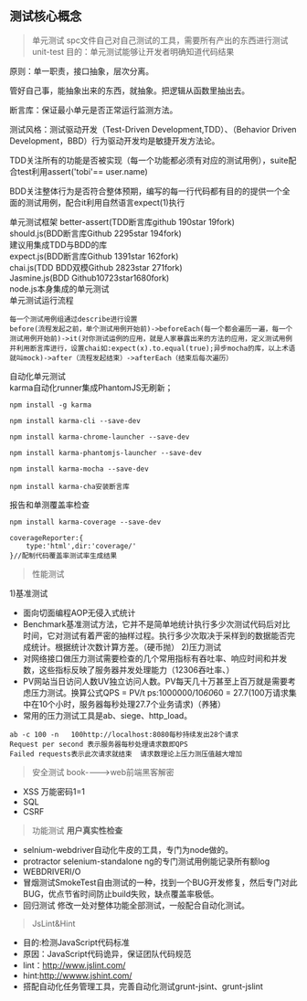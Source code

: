 测试核心概念
----------------------
> 单元测试
spc文件自己对自己测试的工具，需要所有产出的东西进行测试
unit-test
目的：单元测试能够让开发者明确知道代码结果

原则：单一职责，接口抽象，层次分离。

管好自己事，能抽象出来的东西，就抽象。把逻辑从函数里抽出去。

断言库：保证最小单元是否正常运行监测方法。

测试风格：测试驱动开发（Test-Driven Development,TDD）、（Behavior Driven Development，BBD）行为驱动开发均是敏捷开发方法论。

TDD关注所有的功能是否被实现（每一个功能都必须有对应的测试用例），suite配合test利用assert('tobi'== user.name)

BDD关注整体行为是否符合整体预期，编写的每一行代码都有目的的提供一个全面的测试用例，配合it利用自然语言expect(1)执行

单元测试框架
better-assert(TDD断言库github 190star 19fork)  
should.js(BDD断言库Github 2295star 194fork)  
建议用集成TDD与BDD的库  
expect.js(BDD断言库Github 1391star 162fork)  
chai.js(TDD BDD双模Github 2823star 271fork)  
Jasmine.js(BDD Github10723star1680fork)  
node.js本身集成的单元测试  
单元测试运行流程 
```
每一个测试用例组通过describe进行设置  
before(流程发起之前，单个测试用例开始前)->beforeEach(每一个都会遍历一遍，每一个测试用例开始前)->it(对你测试运例的应用，就是人家暴露出来的方法的应用，定义测试用例 并利用断言库进行，设置chai如:expect(x).to.equal(true);异步mocha的库，以上术语就叫mock)->after（流程发起结束）->afterEach（结束后每次遍历）
```
自动化单元测试  
karma自动化runner集成PhantomJS无刷新；  
```
npm install -g karma

npm install karma-cli --save-dev

npm install karma-chrome-launcher --save-dev

npm install karma-phantomjs-launcher --save-dev

npm install karma-mocha --save-dev

npm install karma-cha安装断言库
```
报告和单测覆盖率检查
```
npm install karma-coverage --save-dev

coverageReporter:{
    type:'html',dir:'coverage/'
}//配制代码覆盖率测试率生成结果
```
> 性能测试

1)基准测试
- 面向切面编程AOP无侵入式统计
- Benchmark基准测试方法，它并不是简单地统计执行多少次测试代码后对比时间，它对测试有着严密的抽样过程。执行多少次取决于采样到的数据能否完成统计。根据统计次数计算方差。（硬币抛）
2)压力测试
- 对网络接口做压力测试需要检查的几个常用指标有吞吐率、响应时间和并发数，这些指标反映了服务器并发处理能力（12306吞吐率、）
- PV网站当日访问人数UV独立访问人数。PV每天几十万甚至上百万就是需要考虑压力测试。换算公式QPS = PV/t  ps:1000000/10*60*60 = 27.7(100万请求集中在10个小时，服务器每秒处理27.7个业务请求)（养猪）
- 常用的压力测试工具是ab、siege、http_load。
```
ab -c 100 -n   100http://localhost:8080每秒持续发出28个请求
Request per second 表示服务器每秒处理请求数即QPS
Failed requests表示此次请求就结束  请求数理论上压力测压值越大增加

```


> 安全测试
book---->web前端黑客解密
- XSS
万能密码1=1
- SQL
- CSRF

> 功能测试
**用户真实性检查**
- selnium-webdriver自动化牛皮的工具，专门为node做的。
- protractor selenium-standalone  ng的专门测试用例能记录所有额log
- WEBDRIVERI/O
- 冒烟测试SmokeTest自由测试的一种，找到一个BUG开发修复，然后专门对此BUG，优点节省时间防止build失败，缺点覆盖率极低。
- 回归测试
修改一处对整体功能全部测试，一般配合自动化测试。

>JsLint&Hint
- 目的:检测JavaScript代码标准
- 原因：JavaScript代码诡异，保证团队代码规范
- lint：http://www.jslint.com/
- hint:http://wwww.jshint.com/
- 搭配自动化任务管理工具，完善自动化测试grunt-jsint、grunt-jslint